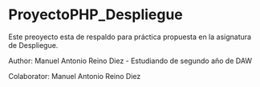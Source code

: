 # ProyectoPHP_Despliegue

Este preoyecto esta de respaldo para práctica propuesta en la asignatura de Despliegue.

Author: Manuel Antonio Reino Diez - Estudiando de segundo año de DAW

Colaborator: Manuel Antonio Reino Diez
